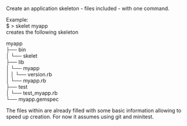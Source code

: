 Create an application skeleton - files included - with one command.


Example:<br>
 $ > skelet myapp<br>
creates the following skeleton<br>

myapp<br>
├── bin<br>
│    └── skelet<br>
├── lib<br>
│       └── myapp<br>
│    │   └── version.rb<br>
│    └── myapp.rb<br>
├── test<br>
│    └── test_myapp.rb<br>
└── myapp.gemspec<br>

The files within are already filled with some basic information allowing to speed up creation.
For now it assumes using git and minitest.
